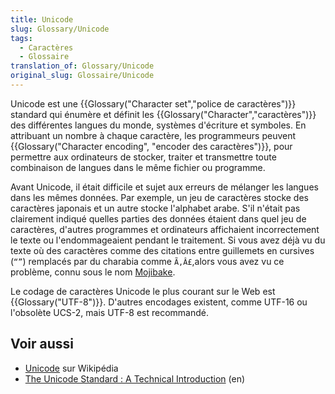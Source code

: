 ```yaml
---
title: Unicode
slug: Glossary/Unicode
tags:
  - Caractères
  - Glossaire
translation_of: Glossary/Unicode
original_slug: Glossaire/Unicode
---
```


Unicode est une {{Glossary("Character set","police de caractères")}} standard qui énumère et définit les {{Glossary("Character","caractères")}} des différentes langues du monde, systèmes d'écriture et symboles. En attribuant un nombre à chaque caractère, les programmeurs peuvent {{Glossary("Character encoding", "encoder des caractères")}}, pour permettre aux ordinateurs de stocker, traiter et transmettre toute combinaison de langues dans le même fichier ou programme.

Avant Unicode, il était difficile et sujet aux erreurs de mélanger les langues dans les mêmes données. Par exemple, un jeu de caractères stocke des caractères japonais et un autre stocke l'alphabet arabe. S'il n'était pas clairement indiqué quelles parties des données étaient dans quel jeu de caractères, d'autres programmes et ordinateurs affichaient incorrectement le texte ou l'endommageaient pendant le traitement. Si vous avez déjà vu du texte où des caractères comme des citations entre guillemets en cursives (`“”`) remplacés par du charabia comme `Ã‚Â£`,alors vous avez vu ce problème, connu sous le nom [Mojibake](https://fr.wikipedia.org/wiki/Mojibake).

Le codage de caractères Unicode le plus courant sur le Web est {{Glossary("UTF-8")}}. D'autres encodages existent, comme UTF-16 ou l'obsolète UCS-2, mais UTF-8 est recommandé.

## Voir aussi

- [Unicode](https://fr.wikipedia.org/wiki/Unicode) sur Wikipédia
- [The Unicode Standard : A Technical Introduction](http://www.unicode.org/standard/principles.html) (en)
